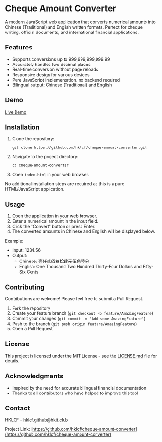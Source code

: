 # Cheque Amount Converter

A modern JavaScript web application that converts numerical amounts into Chinese (Traditional) and English written formats. Perfect for cheque writing, official documents, and international financial applications.

## Features

- Supports conversions up to 999,999,999,999.99
- Accurately handles two decimal places
- Real-time conversion without page reloads
- Responsive design for various devices
- Pure JavaScript implementation, no backend required
- Bilingual output: Chinese (Traditional) and English

## Demo

[Live Demo](https://hklcf.github.io/cheque-amount-converter/)

## Installation

1. Clone the repository:
   ```
   git clone https://github.com/hklcf/cheque-amount-converter.git
   ```
2. Navigate to the project directory:
   ```
   cd cheque-amount-converter
   ```
3. Open `index.html` in your web browser.

No additional installation steps are required as this is a pure HTML/JavaScript application.

## Usage

1. Open the application in your web browser.
2. Enter a numerical amount in the input field.
3. Click the "Convert" button or press Enter.
4. The converted amounts in Chinese and English will be displayed below.

Example:
- Input: 1234.56
- Output:
  - Chinese: 壹仟貳佰叁拾肆元伍角陸分
  - English: One Thousand Two Hundred Thirty-Four Dollars and Fifty-Six Cents

## Contributing

Contributions are welcome! Please feel free to submit a Pull Request.

1. Fork the repository
2. Create your feature branch (`git checkout -b feature/AmazingFeature`)
3. Commit your changes (`git commit -m 'Add some AmazingFeature'`)
4. Push to the branch (`git push origin feature/AmazingFeature`)
5. Open a Pull Request

## License

This project is licensed under the MIT License - see the [LICENSE.md](LICENSE.md) file for details.

## Acknowledgments

- Inspired by the need for accurate bilingual financial documentation
- Thanks to all contributors who have helped to improve this tool

## Contact

HKLCF - hklcf.github@hkit.club

Project Link: [https://github.com/hklcf/cheque-amount-converter](https://github.com/hklcf/cheque-amount-converter)
